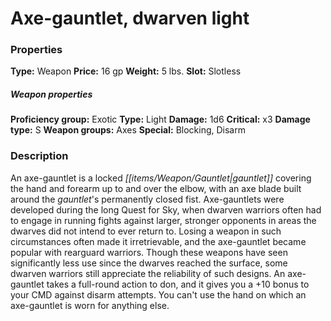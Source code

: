 ﻿---
Title: "Axe-gauntlet, dwarven light"
Type: "Weapon"
Price: "16 gp"
Weight: "5 lbs."
Slot: "Slotless"
Proficiency group: "Exotic"
Weapon properties Type: "Light"
Damage: "1d6"
Critical: "x3"
Damage type: "S"
Weapon groups: "Axes"
Special: "Blocking, Disarm"
Description: |
  "An axe-gauntlet is a locked gauntlet covering the hand and forearm up to and over the elbow, with an axe blade built around the gauntlet's permanently closed fist. Axe-gauntlets were developed during the long Quest for Sky, when dwarven warriors often had to engage in running fights against larger, stronger opponents in areas the dwarves did not intend to ever return to. Losing a weapon in such circumstances often made it irretrievable, and the axe-gauntlet became popular with rearguard warriors. Though these weapons have seen significantly less use since the dwarves reached the surface, some dwarven warriors still appreciate the reliability of such designs. An axe-gauntlet takes a full-round action to don, and it gives you a +10 bonus to your CMD against disarm attempts. You can't use the hand on which an axe-gauntlet is worn for anything else."
Sources: "['Heroes from the Fringe']"
---

# Axe-gauntlet, dwarven light

### Properties

**Type:** Weapon **Price:** 16 gp **Weight:** 5 lbs. **Slot:** Slotless

##### Weapon properties

**Proficiency group:** Exotic **Type:** Light **Damage:** 1d6 **Critical:** x3 **Damage type:** S **Weapon groups:** Axes **Special:** Blocking, Disarm

### Description

An axe-gauntlet is a locked _[[items/Weapon/Gauntlet|gauntlet]]_ covering the hand and forearm up to and over the elbow, with an axe blade built around the _gauntlet_'s permanently closed fist. Axe-gauntlets were developed during the long Quest for Sky, when dwarven warriors often had to engage in running fights against larger, stronger opponents in areas the dwarves did not intend to ever return to. Losing a weapon in such circumstances often made it irretrievable, and the axe-gauntlet became popular with rearguard warriors. Though these weapons have seen significantly less use since the dwarves reached the surface, some dwarven warriors still appreciate the reliability of such designs. An axe-gauntlet takes a full-round action to don, and it gives you a +10 bonus to your CMD against disarm attempts. You can't use the hand on which an axe-gauntlet is worn for anything else.


